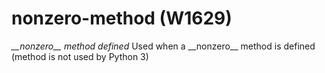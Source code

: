 # nonzero-method (W1629)
*\_\_nonzero\_\_ method defined* Used when a \_\_nonzero\_\_ method is
defined (method is not used by Python 3)
